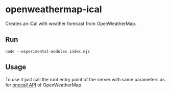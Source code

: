 # openweathermap-ical

Creates an iCal with weather forecast from OpenWeatherMap.

## Run
```
node --experimental-modules index.mjs
```

## Usage
To use it just call the root entry point of the server with same parameters as for [onecall API](https://openweathermap.org/api/one-call-api) of OpenWeatherMap.
